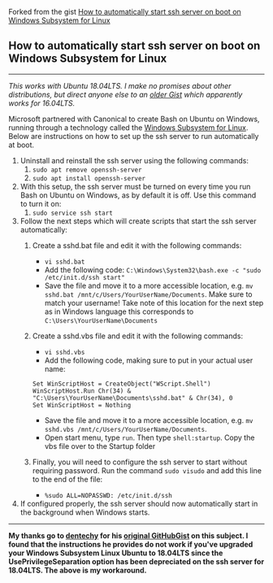 Forked from the gist [How to automatically start ssh server on boot on Windows Subsystem for Linux](https://gist.github.com/harleyday/76a103a1a0ca97c6f33706e4a8cc3307)

## How to automatically start ssh server on boot on Windows Subsystem for Linux
-------------------------------------------------------------------------------
*This works with Ubuntu 18.04LTS. I make no promises about other distributions, but direct anyone else to an [older Gist](https://gist.github.com/dentechy/de2be62b55cfd234681921d5a8b6be11#file-wsl-ssh-server-md) which apparently works for 16.04LTS.*

Microsoft partnered with Canonical to create Bash on Ubuntu on Windows, running through a technology called the [Windows Subsystem for Linux](https://msdn.microsoft.com/en-us/commandline/wsl/install_guide). Below are instructions on how to set up the ssh server to run automatically at boot.

1. Uninstall and reinstall the ssh server using the following commands:
    1. `sudo apt remove openssh-server` 
    2. `sudo apt install openssh-server` 
2. With this setup, the ssh server must be turned on every time you run Bash on Ubuntu on Windows, as by default it is off. Use this command to turn it on:
    1. `sudo service ssh start`
3. Follow the next steps which will create scripts that start the ssh server automatically:
    1. Create a sshd.bat file and edit it with the following commands:
        - `vi sshd.bat`
        - Add the following code: `C:\Windows\System32\bash.exe -c "sudo /etc/init.d/ssh start"`
        - Save the file and move it to a more accessible location, e.g. `mv sshd.bat /mnt/c/Users/YourUserName/Documents`. Make sure to match your username! Take note of this location for the next step as in Windows language this corresponds to `C:\Users\YourUserName\Documents`
    2. Create a sshd.vbs file and edit it with the following commands:
        - `vi sshd.vbs` 
        - Add the following code, making sure to put in your actual user name: 

        ```
        Set WinScriptHost = CreateObject("WScript.Shell")
        WinScriptHost.Run Chr(34) & "C:\Users\YourUserName\Documents\sshd.bat" & Chr(34), 0
        Set WinScriptHost = Nothing
        ```

        - Save the file and move it to a more accessible location, e.g. `mv sshd.vbs /mnt/c/Users/YourUserName/Documents`.
        - Open start menu, type `run`. Then type `shell:startup`. Copy the vbs file over to the Startup folder
    3. Finally, you will need to configure the ssh server to start without requiring password. Run the command `sudo visudo` and add this line to the end of the file:
        - `%sudo ALL=NOPASSWD: /etc/init.d/ssh`
4. If configured properly, the ssh server should now automatically start in the background when Windows starts.

---

**My thanks go to [dentechy](https://gist.github.com/dentechy) for his [original GitHubGist](https://gist.github.com/dentechy/de2be62b55cfd234681921d5a8b6be11#file-wsl-ssh-server-md) on this subject. I found that the instructions he provides do not work if you've upgraded your Windows Subsystem Linux Ubuntu to 18.04LTS since the UsePrivilegeSeparation option has been depreciated on the ssh server for 18.04LTS. The above is my workaround.**
